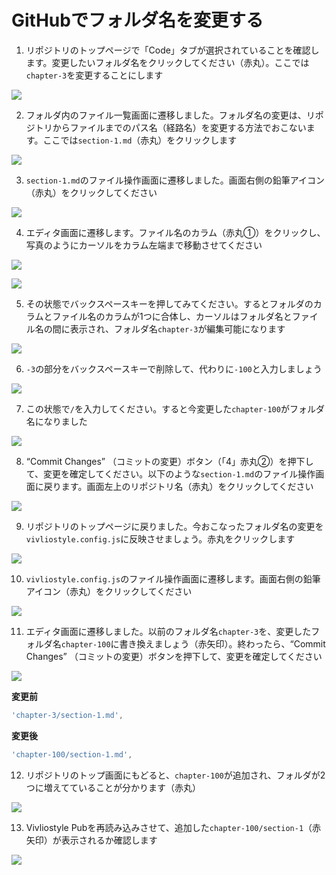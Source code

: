 # GitHubでフォルダ名を変更する

1. リポジトリのトップページで「Code」タブが選択されていることを確認します。変更したいフォルダ名をクリックしてください（赤丸）。ここでは`chapter-3`を変更することにします

![ ](images/file-and-folder-operations/directory-operations/rename-an-existing-directory/fig-1.png)

2. フォルダ内のファイル一覧画面に遷移しました。フォルダ名の変更は、リポジトリからファイルまでのパス名（経路名）を変更する方法でおこないます。ここでは`section-1.md`（赤丸）をクリックします

![ ](images/file-and-folder-operations/directory-operations/rename-an-existing-directory/fig-2.png)

3. `section-1.md`のファイル操作画面に遷移しました。画面右側の鉛筆アイコン（赤丸）をクリックしてください

![ ](images/file-and-folder-operations/directory-operations/rename-an-existing-directory/fig-3.png)

4. エディタ画面に遷移します。ファイル名のカラム（赤丸①）をクリックし、写真のようにカーソルをカラム左端まで移動させてください

![ ](images/file-and-folder-operations/directory-operations/rename-an-existing-directory/fig-4-1.png)

![ ](images/file-and-folder-operations/directory-operations/rename-an-existing-directory/fig-4-2.png)

5. その状態でバックスペースキーを押してみてください。するとフォルダのカラムとファイル名のカラムが1つに合体し、カーソルはフォルダ名とファイル名の間に表示され、フォルダ名`chapter-3`が編集可能になります

![ ](images/file-and-folder-operations/directory-operations/rename-an-existing-directory/fig-4-3.png)


6. `-3`の部分をバックスペースキーで削除して、代わりに`-100`と入力しましょう

![ ](images/file-and-folder-operations/directory-operations/rename-an-existing-directory/fig-4-4.png)

7. この状態で`/`を入力してください。すると今変更した`chapter-100`がフォルダ名になりました

![ ](images/file-and-folder-operations/directory-operations/rename-an-existing-directory/fig-4-5.png)

8. “Commit Changes” （コミットの変更）ボタン（「4」赤丸②）を押下して、変更を確定してください。以下のような`section-1.md`のファイル操作画面に戻ります。画面左上のリポジトリ名（赤丸）をクリックしてください

![ ](images/file-and-folder-operations/directory-operations/rename-an-existing-directory/fig-5.png)

9. リポジトリのトップページに戻りました。今おこなったフォルダ名の変更を`vivliostyle.config.js`に反映させましょう。赤丸をクリックします

![ ](images/file-and-folder-operations/directory-operations/rename-an-existing-directory/fig-6.png)

10. `vivliostyle.config.js`のファイル操作画面に遷移します。画面右側の鉛筆アイコン（赤丸）をクリックしてください

![ ](images/file-and-folder-operations/directory-operations/rename-an-existing-directory/fig-7.png)

11. エディタ画面に遷移しました。以前のフォルダ名`chapter-3`を、変更したフォルダ名`chapter-100`に書き換えましょう（赤矢印）。終わったら、“Commit Changes” （コミットの変更）ボタンを押下して、変更を確定してください

![ ](images/file-and-folder-operations/directory-operations/rename-an-existing-directory/fig-8.png)

**変更前**
```js
'chapter-3/section-1.md',
```

**変更後**
```js
'chapter-100/section-1.md',
```

12. リポジトリのトップ画面にもどると、`chapter-100`が追加され、フォルダが2つに増えてていることが分かります（赤丸）

![ ](images/file-and-folder-operations/directory-operations/rename-an-existing-directory/fig-9.png)

13. Vivliostyle Pubを再読み込みさせて、追加した`chapter-100/section-1`（赤矢印）が表示されるか確認します

![ ](images/file-and-folder-operations/directory-operations/rename-an-existing-directory/fig-10.png)
